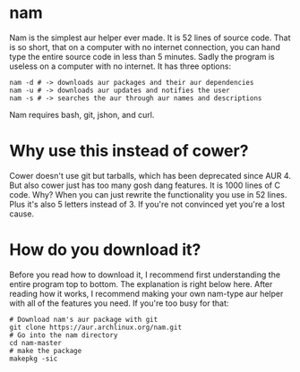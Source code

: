 # nam
Nam is the simplest aur helper ever made. It is 52 lines of source code. That is so short, that on a computer with no internet connection, you can hand type the entire source code in less than 5 minutes. Sadly the program is useless on a computer with no internet. It has three options:

    nam -d # -> downloads aur packages and their aur dependencies
    nam -u # -> downloads aur updates and notifies the user
    nam -s # -> searches the aur through aur names and descriptions

Nam requires bash, git, jshon, and curl.

# Why use this instead of cower?

Cower doesn't use git but tarballs, which has been deprecated since AUR 4. But also cower just has too many gosh dang features. It is 1000 lines of C code. Why? When you can just rewrite the functionality you use in 52 lines. Plus it's also 5 letters instead of 3. If you're not convinced yet you're a lost cause.

# How do you download it?

Before you read how to download it, I recommend first understanding the entire program top to bottom. The explanation is right below here. After reading how it works, I recommend making your own nam-type aur helper with all of the features you need. If you're too busy for that:

    # Download nam's aur package with git
    git clone https://aur.archlinux.org/nam.git
    # Go into the nam directory
    cd nam-master
    # make the package
    makepkg -sic
